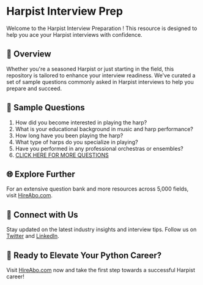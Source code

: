 # Harpist Interview Prep

Welcome to the Harpist Interview Preparation ! This resource is designed to help you ace your Harpist interviews with confidence.

## 🚀 Overview

Whether you're a seasoned Harpist or just starting in the field, this repository is tailored to enhance your interview readiness. We've curated a set of sample questions commonly asked in Harpist interviews to help you prepare and succeed.

## 📝 Sample Questions

1. How did you become interested in playing the harp?
2. What is your educational background in music and harp performance?
3. How long have you been playing the harp?
4. What type of harps do you specialize in playing?
5. Have you performed in any professional orchestras or ensembles?
6. [CLICK HERE FOR MORE QUESTIONS](https://hireabo.com/job/16_1_36/Harpist)

## 🌐 Explore Further

For an extensive question bank and more resources across 5,000 fields, visit [HireAbo.com](https://www.hireabo.com).

## 📱 Connect with Us

Stay updated on the latest industry insights and interview tips. Follow us on [Twitter](https://twitter.com/hireabo) and [LinkedIn](https://www.linkedin.com/in/hire-abo-3609972a8/).

## 🚀 Ready to Elevate Your Python Career?

Visit [HireAbo.com](https://www.hireabo.com) now and take the first step towards a successful Harpist career!